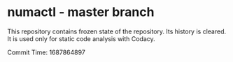 # numactl - master branch

This repository contains frozen state of the repository.
Its history is cleared. It is used only for static code
analysis with Codacy.

Commit Time: 1687864897